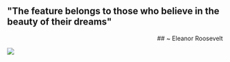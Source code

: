 ## "The feature belongs to those who believe in the beauty of their dreams" 
<div style="text-align: right"> ## ~ Eleanor Roosevelt </div>

![](https://user-images.githubusercontent.com/31585927/30815805-7126c3b2-a23e-11e7-8ee3-5d17ca1d2bde.png)

